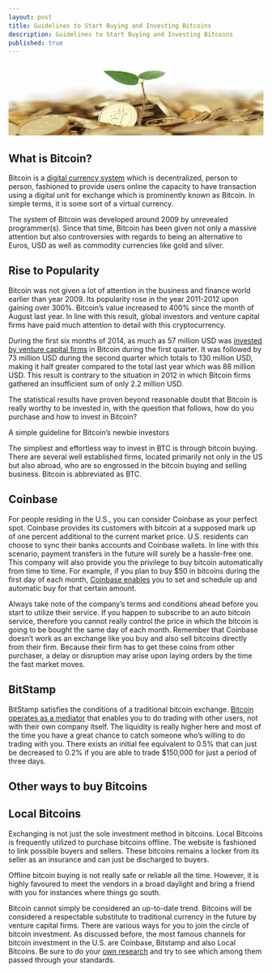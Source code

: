 ```yaml
---
layout: post
title: Guidelines to Start Buying and Investing Bitcoins
description: Guidelines to Start Buying and Investing Bitcoins
published: true
---
```


<p><center><img src="/images/investing-bitcoin.jpg" alt="Investing Bitcoins"/></center></p>

<h2>What is Bitcoin?</h2>

<p>Bitcoin is a <a href="/best-trusted-bitcoin-mining-contracts/">digital currency system</a> which is decentralized, person to person, fashioned to provide users online the capacity to have transaction using a digital unit for exchange which is prominently known as Bitcoin. In simple terms, it is some sort of a virtual currency. </p>

<p>The system of Bitcoin was developed around 2009 by unrevealed programmer(s). Since that time, Bitcoin has been given not only a massive attention but also controversies with regards to being an alternative to Euros, USD as well as commodity currencies like gold and silver.</p>

<h2>Rise to Popularity</h2>

<p>Bitcoin was not given a lot of attention in the business and finance world earlier than year 2009. Its popularity rose in the year 2011-2012 upon gaining over 300%. Bitcoin’s value increased to 400% since the month of August last year. In line with this result, global investors and venture capital firms have paid much attention to detail with this cryptocurrency.</p>

<p>During the first six months of 2014, as much as 57 million USD was <a href="/miner-fees-added-to-bitpay-invoices/">invested by venture capital firms</a> in Bitcoin during the first quarter. It was followed by 73 million USD during the second quarter which totals to 130 million USD, making it half greater compared to the total last year which was 88 million USD. This result is contrary to the situation in 2012 in which Bitcoin firms gathered an insufficient sum of only 2.2 million USD.</p>

<p>The statistical results have proven beyond reasonable doubt that Bitcoin is really worthy to be invested in, with the question that follows, how do you purchase and how to invest in Bitcoin?</p>

<p>A simple guideline for Bitcoin’s newbie investors</p>

<p>The simpliest and effortless way to invest in BTC is through bitcoin buying. There are several well established firms, located primarily not only in the US but also abroad, who are so engrossed in the bitcoin buying and selling business. Bitcoin is abbreviated as BTC. </p>

<h2>Coinbase</h2>

<p>For people residing in the U.S., you can consider Coinbase as your perfect spot. Coinbase provides its customers with bitcoin at a supposed mark up of one percent additional to the current market price. U.S. residents can choose to sync their banks accounts and Coinbase wallets. In line with this scenario, payment transfers in the future will surely be a hassle-free one. This company will also provide you the privilege to buy bitcoin automatically from time to time. For example, if you plan to buy $50 in bitcoins during the first day of each month, <a href="/eft-drive-drives-bitcoin-for-quick-rebound/">Coinbase enables</a> you to set and schedule up and automatic buy for that certain amount. </p>

<p>Always take note of the company’s terms and conditions ahead before you start to utilize their service. If you happen to subscribe to an auto bitcoin service, therefore you cannot really control the price in which the bitcoin is going to be bought the same day of each month. Remember that Coinbase doesn’t work as an exchange like you buy and also sell bitcoins directly from their firm. Because their firm has to get these coins from other purchaser, a delay or disruption may arise upon laying orders by the time the fast market moves. </p>

<h2>BitStamp</h2>

<p>BitStamp satisfies the conditions of a traditional bitcoin exchange. <a href="/genesis-mining-review/">Bitcoin operates as a mediator</a> that enables you to do trading with other users, not with their own company itself. The liquidity is really higher here and most of the time you have a great chance to catch someone who’s willing to do trading with you. There exists an initial fee equivalent to 0.5% that can just be decreased to 0.2% if you are able to trade $150,000 for just a period of three days. </p>

<h2>Other ways to buy Bitcoins</h2>

<h2>Local Bitcoins</h2>

<p>Exchanging is not just the sole investment method in bitcoins. Local Bitcoins is frequently utilized to purchase bitcoins offline. The website is fashioned to link possible buyers and sellers. These bitcoins remains a locker from its seller as an insurance and can just be discharged to buyers. </p>

<p>Offline bitcoin buying is not really safe or reliable all the time. However, it is highly favoured to meet the vendors in a broad daylight and bring a friend with you for instances where things go south. </p>

<p>Bitcoin cannot simply be considered an up-to-date trend. Bitcoins will be considered a respectable substitute to traditional currency in the future by venture capital firms. There are various ways for you to join the circle of bitcoin investment. As discussed before, the most famous channels for bitcoin investment in the U.S. are Coinbase, Bitstamp and also Local Bitcoins. Be sure to do your <a href="/hashflare-cloud-mining-review/">own research</a> and try to see which among them passed through your standards. </p>
